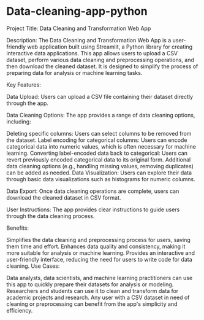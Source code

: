 # Data-cleaning-app-python
Project Title: Data Cleaning and Transformation Web App

Description:
The Data Cleaning and Transformation Web App is a user-friendly web application built using Streamlit, a Python library for creating interactive data applications. This app allows users to upload a CSV dataset, perform various data cleaning and preprocessing operations, and then download the cleaned dataset. It is designed to simplify the process of preparing data for analysis or machine learning tasks.

Key Features:

Data Upload: Users can upload a CSV file containing their dataset directly through the app.

Data Cleaning Options: The app provides a range of data cleaning options, including:

Deleting specific columns: Users can select columns to be removed from the dataset.
Label encoding for categorical columns: Users can encode categorical data into numeric values, which is often necessary for machine learning.
Converting label-encoded data back to categorical: Users can revert previously encoded categorical data to its original form.
Additional data cleaning options (e.g., handling missing values, removing duplicates) can be added as needed.
Data Visualization: Users can explore their data through basic data visualizations such as histograms for numeric columns.

Data Export: Once data cleaning operations are complete, users can download the cleaned dataset in CSV format.

User Instructions: The app provides clear instructions to guide users through the data cleaning process.

Benefits:

Simplifies the data cleaning and preprocessing process for users, saving them time and effort.
Enhances data quality and consistency, making it more suitable for analysis or machine learning.
Provides an interactive and user-friendly interface, reducing the need for users to write code for data cleaning.
Use Cases:

Data analysts, data scientists, and machine learning practitioners can use this app to quickly prepare their datasets for analysis or modeling.
Researchers and students can use it to clean and transform data for academic projects and research.
Any user with a CSV dataset in need of cleaning or preprocessing can benefit from the app's simplicity and efficiency.

